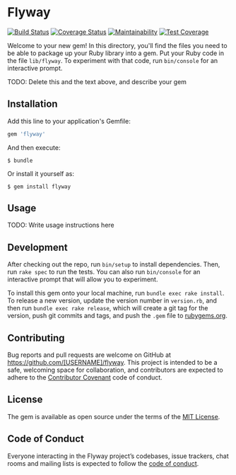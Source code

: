 # Flyway

[![Build Status](https://travis-ci.org/kitaro-tn/flyway.svg?branch=master)](https://travis-ci.org/kitaro-tn/flyway)
[![Coverage Status](https://coveralls.io/repos/github/kitaro-tn/flyway/badge.svg?branch=master)](https://coveralls.io/github/kitaro-tn/flyway?branch=master)
[![Maintainability](https://api.codeclimate.com/v1/badges/02bc8990918672bb365b/maintainability)](https://codeclimate.com/github/kitaro-tn/flyway/maintainability)
[![Test Coverage](https://api.codeclimate.com/v1/badges/02bc8990918672bb365b/test_coverage)](https://codeclimate.com/github/kitaro-tn/flyway/test_coverage)


Welcome to your new gem! In this directory, you'll find the files you need to be able to package up your Ruby library into a gem. Put your Ruby code in the file `lib/flyway`. To experiment with that code, run `bin/console` for an interactive prompt.

TODO: Delete this and the text above, and describe your gem

## Installation

Add this line to your application's Gemfile:

```ruby
gem 'flyway'
```

And then execute:

    $ bundle

Or install it yourself as:

    $ gem install flyway

## Usage

TODO: Write usage instructions here

## Development

After checking out the repo, run `bin/setup` to install dependencies. Then, run `rake spec` to run the tests. You can also run `bin/console` for an interactive prompt that will allow you to experiment.

To install this gem onto your local machine, run `bundle exec rake install`. To release a new version, update the version number in `version.rb`, and then run `bundle exec rake release`, which will create a git tag for the version, push git commits and tags, and push the `.gem` file to [rubygems.org](https://rubygems.org).

## Contributing

Bug reports and pull requests are welcome on GitHub at https://github.com/[USERNAME]/flyway. This project is intended to be a safe, welcoming space for collaboration, and contributors are expected to adhere to the [Contributor Covenant](http://contributor-covenant.org) code of conduct.

## License

The gem is available as open source under the terms of the [MIT License](http://opensource.org/licenses/MIT).

## Code of Conduct

Everyone interacting in the Flyway project’s codebases, issue trackers, chat rooms and mailing lists is expected to follow the [code of conduct](https://github.com/[USERNAME]/flyway/blob/master/CODE_OF_CONDUCT.md).
